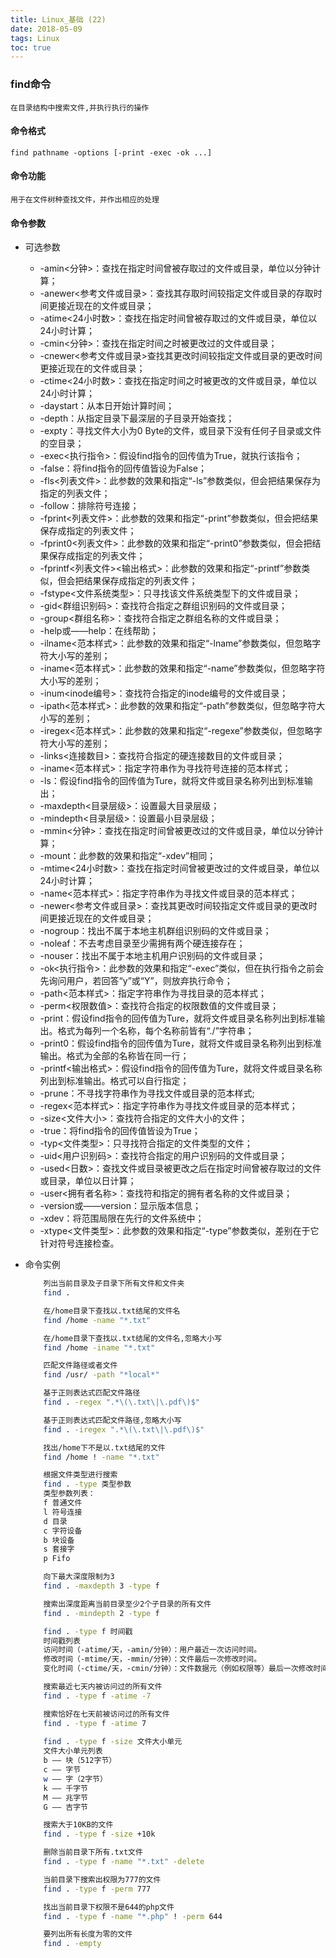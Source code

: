 ```yaml
---
title: Linux_基础 (22)
date: 2018-05-09
tags: Linux
toc: true
---
```


### find命令
    在目录结构中搜索文件,并执行执行的操作

<!-- more -->

#### 命令格式
    find pathname -options [-print -exec -ok ...]

#### 命令功能
    用于在文件树种查找文件，并作出相应的处理 

#### 命令参数
- 可选参数
	* -amin<分钟>：查找在指定时间曾被存取过的文件或目录，单位以分钟计算；
	* -anewer<参考文件或目录>：查找其存取时间较指定文件或目录的存取时间更接近现在的文件或目录；
	* -atime<24小时数>：查找在指定时间曾被存取过的文件或目录，单位以24小时计算；
	* -cmin<分钟>：查找在指定时间之时被更改过的文件或目录；
	* -cnewer<参考文件或目录>查找其更改时间较指定文件或目录的更改时间更接近现在的文件或目录；
	* -ctime<24小时数>：查找在指定时间之时被更改的文件或目录，单位以24小时计算；
	* -daystart：从本日开始计算时间；
	* -depth：从指定目录下最深层的子目录开始查找；
	* -expty：寻找文件大小为0 Byte的文件，或目录下没有任何子目录或文件的空目录；
	* -exec<执行指令>：假设find指令的回传值为True，就执行该指令；
	* -false：将find指令的回传值皆设为False；
	* -fls<列表文件>：此参数的效果和指定“-ls”参数类似，但会把结果保存为指定的列表文件；
	* -follow：排除符号连接；
	* -fprint<列表文件>：此参数的效果和指定“-print”参数类似，但会把结果保存成指定的列表文件；
	* -fprint0<列表文件>：此参数的效果和指定“-print0”参数类似，但会把结果保存成指定的列表文件；
	* -fprintf<列表文件><输出格式>：此参数的效果和指定“-printf”参数类似，但会把结果保存成指定的列表文件；
	* -fstype<文件系统类型>：只寻找该文件系统类型下的文件或目录；
	* -gid<群组识别码>：查找符合指定之群组识别码的文件或目录；
	* -group<群组名称>：查找符合指定之群组名称的文件或目录；
	* -help或——help：在线帮助；
	* -ilname<范本样式>：此参数的效果和指定“-lname”参数类似，但忽略字符大小写的差别；
	* -iname<范本样式>：此参数的效果和指定“-name”参数类似，但忽略字符大小写的差别；
	* -inum<inode编号>：查找符合指定的inode编号的文件或目录；
	* -ipath<范本样式>：此参数的效果和指定“-path”参数类似，但忽略字符大小写的差别；
	* -iregex<范本样式>：此参数的效果和指定“-regexe”参数类似，但忽略字符大小写的差别；
	* -links<连接数目>：查找符合指定的硬连接数目的文件或目录；
	* -iname<范本样式>：指定字符串作为寻找符号连接的范本样式；
	* -ls：假设find指令的回传值为Ture，就将文件或目录名称列出到标准输出；
	* -maxdepth<目录层级>：设置最大目录层级；
	* -mindepth<目录层级>：设置最小目录层级；
	* -mmin<分钟>：查找在指定时间曾被更改过的文件或目录，单位以分钟计算；
	* -mount：此参数的效果和指定“-xdev”相同；
	* -mtime<24小时数>：查找在指定时间曾被更改过的文件或目录，单位以24小时计算；
	* -name<范本样式>：指定字符串作为寻找文件或目录的范本样式；
	* -newer<参考文件或目录>：查找其更改时间较指定文件或目录的更改时间更接近现在的文件或目录；
	* -nogroup：找出不属于本地主机群组识别码的文件或目录；
	* -noleaf：不去考虑目录至少需拥有两个硬连接存在；
	* -nouser：找出不属于本地主机用户识别码的文件或目录；
	* -ok<执行指令>：此参数的效果和指定“-exec”类似，但在执行指令之前会先询问用户，若回答“y”或“Y”，则放弃执行命令；
	* -path<范本样式>：指定字符串作为寻找目录的范本样式；
	* -perm<权限数值>：查找符合指定的权限数值的文件或目录；
	* -print：假设find指令的回传值为Ture，就将文件或目录名称列出到标准输出。格式为每列一个名称，每个名称前皆有“./”字符串；
	* -print0：假设find指令的回传值为Ture，就将文件或目录名称列出到标准输出。格式为全部的名称皆在同一行；
	* -printf<输出格式>：假设find指令的回传值为Ture，就将文件或目录名称列出到标准输出。格式可以自行指定；
	* -prune：不寻找字符串作为寻找文件或目录的范本样式;
	* -regex<范本样式>：指定字符串作为寻找文件或目录的范本样式；
	* -size<文件大小>：查找符合指定的文件大小的文件；
	* -true：将find指令的回传值皆设为True；
	* -typ<文件类型>：只寻找符合指定的文件类型的文件；
	* -uid<用户识别码>：查找符合指定的用户识别码的文件或目录；
	* -used<日数>：查找文件或目录被更改之后在指定时间曾被存取过的文件或目录，单位以日计算；
	* -user<拥有者名称>：查找符和指定的拥有者名称的文件或目录；
	* -version或——version：显示版本信息；
	* -xdev：将范围局限在先行的文件系统中；
	* -xtype<文件类型>：此参数的效果和指定“-type”参数类似，差别在于它针对符号连接检查。

- 命令实例
    ```bash
        列出当前目录及子目录下所有文件和文件夹
        find .

        在/home目录下查找以.txt结尾的文件名
        find /home -name "*.txt"

        在/home目录下查找以.txt结尾的文件名,忽略大小写
        find /home -iname "*.txt"

        匹配文件路径或者文件
        find /usr/ -path "*local*"

        基于正则表达式匹配文件路径
        find . -regex ".*\(\.txt\|\.pdf\)$"

        基于正则表达式匹配文件路径,忽略大小写
        find . -iregex ".*\(\.txt\|\.pdf\)$"

        找出/home下不是以.txt结尾的文件
        find /home ! -name "*.txt"

        根据文件类型进行搜索
        find . -type 类型参数
        类型参数列表：
        f 普通文件
        l 符号连接
        d 目录
        c 字符设备
        b 块设备
        s 套接字
        p Fifo

        向下最大深度限制为3
        find . -maxdepth 3 -type f

        搜索出深度距离当前目录至少2个子目录的所有文件
        find . -mindepth 2 -type f

        find . -type f 时间戳
        时间戳列表
        访问时间（-atime/天，-amin/分钟）：用户最近一次访问时间。
        修改时间（-mtime/天，-mmin/分钟）：文件最后一次修改时间。
        变化时间（-ctime/天，-cmin/分钟）：文件数据元（例如权限等）最后一次修改时间。

        搜索最近七天内被访问过的所有文件
        find . -type f -atime -7

        搜索恰好在七天前被访问过的所有文件
        find . -type f -atime 7
        
        find . -type f -size 文件大小单元
        文件大小单元列表
        b —— 块（512字节）
        c —— 字节
        w —— 字（2字节）
        k —— 千字节
        M —— 兆字节
        G —— 吉字节

        搜索大于10KB的文件
        find . -type f -size +10k

		删除当前目录下所有.txt文件
		find . -type f -name "*.txt" -delete

		当前目录下搜索出权限为777的文件
		find . -type f -perm 777

		找出当前目录下权限不是644的php文件
		find . -type f -name "*.php" ! -perm 644

		要列出所有长度为零的文件
		find . -empty
    ```